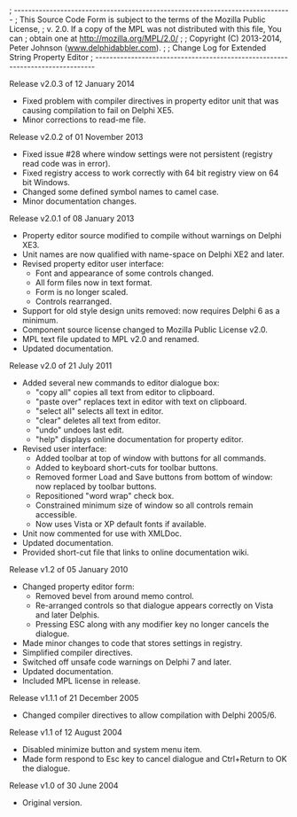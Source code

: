 ; ------------------------------------------------------------------------------
; This Source Code Form is subject to the terms of the Mozilla Public License,
; v. 2.0. If a copy of the MPL was not distributed with this file, You can
; obtain one at http://mozilla.org/MPL/2.0/
;
; Copyright (C) 2013-2014, Peter Johnson (www.delphidabbler.com).
;
; Change Log for Extended String Property Editor
; ------------------------------------------------------------------------------

Release v2.0.3 of 12 January 2014
+ Fixed problem with compiler directives in property editor unit that was causing compilation to fail on Delphi XE5.
+ Minor corrections to read-me file.

Release v2.0.2 of 01 November 2013
+ Fixed issue #28 where window settings were not persistent (registry read code was in error).
+ Fixed registry access to work correctly with 64 bit registry view on 64 bit Windows.
+ Changed some defined symbol names to camel case.
+ Minor documentation changes.

Release v2.0.1 of 08 January 2013
+ Property editor source modified to compile without warnings on Delphi XE3.
+ Unit names are now qualified with name-space on Delphi XE2 and later.
+ Revised property editor user interface:
  - Font and appearance of some controls changed.
  - All form files now in text format.
  - Form is no longer scaled.
  - Controls rearranged.
+ Support for old style design units removed: now requires Delphi 6 as a minimum.
+ Component source license changed to Mozilla Public License v2.0.
+ MPL text file updated to MPL v2.0 and renamed.
+ Updated documentation.

Release v2.0 of 21 July 2011
+ Added several new commands to editor dialogue box:
  - "copy all" copies all text from editor to clipboard.
  - "paste over" replaces text in editor with text on clipboard.
  - "select all" selects all text in editor.
  - "clear" deletes all text from editor.
  - "undo" undoes last edit.
  - "help" displays online documentation for property editor.
+ Revised user interface:
  - Added toolbar at top of window with buttons for all commands.
  - Added to keyboard short-cuts for toolbar buttons.
  - Removed former Load and Save buttons from bottom of window: now replaced by toolbar buttons.
  - Repositioned "word wrap" check box.
  - Constrained minimum size of window so all controls remain accessible.
  - Now uses Vista or XP default fonts if available.
+ Unit now commented for use with XMLDoc.
+ Updated documentation.
+ Provided short-cut file that links to online documentation wiki.

Release v1.2 of 05 January 2010
+ Changed property editor form:
  - Removed bevel from around memo control.
  - Re-arranged controls so that dialogue appears correctly on Vista and later Delphis.
  - Pressing ESC along with any modifier key no longer cancels the dialogue.
+ Made minor changes to code that stores settings in registry.
+ Simplified compiler directives.
+ Switched off unsafe code warnings on Delphi 7 and later.
+ Updated documentation.
+ Included MPL license in release.

Release v1.1.1 of 21 December 2005
+ Changed compiler directives to allow compilation with Delphi 2005/6.

Release v1.1 of 12 August 2004
+ Disabled minimize button and system menu item.
+ Made form respond to Esc key to cancel dialogue and Ctrl+Return to OK the dialogue.

Release v1.0 of 30 June 2004
+ Original version.
